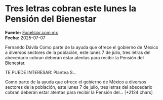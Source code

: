 # Tres letras cobran este lunes la Pensión del Bienestar

**Fuente:** [Excelsior.com.mx](https://www.excelsior.com.mx/nacional/tres-letras-cobran-este-lunes-la-pension-del-bienestar/1725752)  
**Fecha:** 2025-07-07

Fernando Dávila
Como parte de la ayuda que ofrece el gobierno de México a diversos sectores de la población, este lunes 7 de julio, tres letras del abecedario cobran deberán estar atentas para recibir la Pensión del Bienestar.

TE PUEDE INTERESAR: Plantea S…

Como parte de la ayuda que ofrece el gobierno de México a diversos sectores de la población, este lunes 7 de julio, tres letras del abecedario cobran deberán estar atentas para recibir la Pensión del… [+2124 chars]
